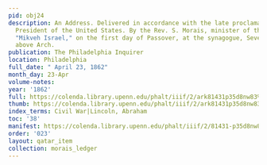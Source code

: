 ```yaml
---
pid: obj24
description: An Address. Delivered in accordance with the late proclamation of the
  President of the United States. By the Rev. S. Morais, minister of the Hebrew Congregation
  "Mikveh Israel," on the first day of Passover, at the synagogue, Seventh Street,
  above Arch.
publication: The Philadelphia Inquirer
location: Philadelphia
full_date: " April 23, 1862"
month_day: 23-Apr
volume-notes:
year: '1862'
full: https://colenda.library.upenn.edu/phalt/iiif/2/ark81431p35d8nw83%2FSHA256E-s8846988--8eb2774703d90e6eb2db2621b4e3e14a77ed446f2f7674b4b0565df56e91c821.jpeg/full/3500,/0/default.jpg
thumb: https://colenda.library.upenn.edu/phalt/iiif/2/ark81431p35d8nw83%2FSHA256E-s8846988--8eb2774703d90e6eb2db2621b4e3e14a77ed446f2f7674b4b0565df56e91c821.jpeg/full/!200,200/0/default.jpg
index_terms: Civil War|Lincoln, Abraham
toc: '38'
manifest: https://colenda.library.upenn.edu/phalt/iiif/2/81431-p35d8nw83/manifest
order: '023'
layout: qatar_item
collection: morais_ledger
---
```


